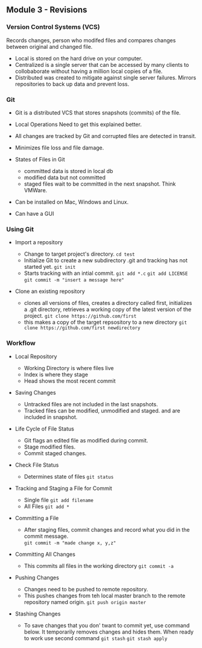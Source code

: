## Module 3 - Revisions

### Version Control Systems (VCS)

Records changes, person who modifed files and compares
 changes between original and changed file. 
- Local is stored on the hard drive on your computer. 
- Centralized is a single server that can be accessed by many
clients to collobaborate without having a million local copies 
of a file. 
- Distributed was created to mitigate against single server 
failures. Mirrors repositories to back up data and prevent loss. 

### Git

- Git is a distributed VCS that stores snapshots (commits) of the
file.

- Local Operations Need to get this explained better.

- All changes are tracked by Git and corrupted files are detected 
in transit.

-  Minimizes file loss and file damage.

- States of Files in Git
  - committed data is stored in local db
  - modified data but not committed
  - staged files wait to be committed in the next snapshot. Think 
VMWare.

- Can be installed on Mac, Windows and Linux.
- Can have a GUI

### Using Git

- Import a repository 
  - Change to target project's directory.
    ```cd test```
  - Initialize Git to create a new subdirectory .git and tracking
has not started yet.
    ```git init```
  - Starts tracking with an intial commit.
    ```git add *.c```
    ```git add LICENSE```
    ```git commit -m "insert a message here"```

- Clone an existing repository
  - clones all versions of files, creates a directory called first, initializes
a .git directory, retrieves a working copy of the latest version of the 
project.
    ```git clone https://github.com/first```
  - this makes a copy of the target repsository to a new directory
    ```git clone https://github.com/first newdirectory```

### Workflow
- Local Repository 
  - Working Directory is where files live
  - Index is where they stage
  - Head shows the most recent commit

- Saving Changes
  - Untracked files are not included in the last snapshots.
  - Tracked files can be modified, unmodified and staged. and are included in snapshot.

- Life Cycle of File Status
  - Git flags an edited file as modified during commit.
  - Stage modified files.
  - Commit staged changes.

- Check File Status
  - Determines state of files
    ```git status```

- Tracking and Staging a File for Commit
  - Single file
    ```git add filename```
  - All Files
    ```git add *```

- Committing a File
  - After staging files, commit changes and record what you did in the 
commit message.    
    ```git commit -m "made change x, y,z"```

- Committing All Changes
  - This commits all files in the working directory
    ```git commit -a```

- Pushing Changes
  - Changes need to be pushed to remote repository. 
  - This pushes changes from teh local master branch to the 
remote repository named origin.
    ```git push origin master```

- Stashing Changes
  - To save changes that you don' twant to commit yet, use command below. 
It temporarily removes changes and hides them. When ready to work
use second command
    ```git stash```
    ```git stash apply```
